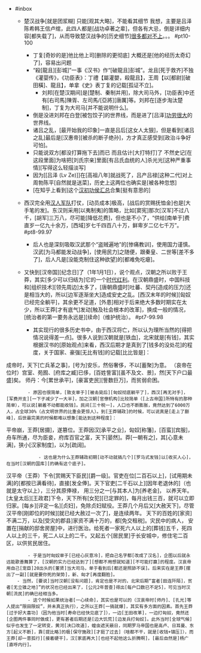 - #inbox
    - 楚汉战争[就是团浆糊]
只能[观其大略]，不能看其细节
我想，主要是吕泽陈希韩王信卢绾，此四人都是[战功卓著之辈]，但各有大忌，倒是详细内容[都失载了]，从而导致楚汉战争的[历史细节][很多都对不上](https://bbs.saraba1st.com/2b/thread-2029003-1-1.html)。。。   #pt10-100
        - 丁复[奇妙的是]他比他上司[删除的更彻底]
大概还是[他的经历太奇幻了]，容易出问题
        - “殺[龍且][彭城]”一事《汉书》作“[破龍且]彭城”。龙且[死于救齐]不独《灌婴传》，《功臣表》：丁禮【屬灌嬰，殺龍且】，王周【以[都尉][破田橫]、龍且】，单拿《史》表丁复的记载[孤证不立]。
            - 刘邦[在楚汉期间]是[楚制、秦制并用]，除大司马外，[功臣表]中还有[右司馬]陳胥、左司馬/[亞將][唐厲]等。刘邦在[逐步淘汰楚制]，丁复为大司马[并不能说明什么]。
        - 倒是没进刘邦在白登[被包饺子]的世界线，而是进了[吕泽][功劳很大](https://bbs.saraba1st.com/2b/thread-2026731-2-1.html)的世界线。
        - 诸吕之乱，[最开始我的印象]一直是吕后[这女人太狠]，但是看到[诸吕之乱]最后是[汉惠帝][被杀的断子绝孙]，方才真正感受到[政治斗争好可怕]。
        - 只能说双方[都没打算拖下去]而已 而且估计[大打特打]了 不然史记[在这段里面]为啥把[刘氏宗亲]里面[有吕氏血统的人]杀光光[这种严重事情][写得这么轻描淡写]
        - 因为[[吕泽 (Lv Ze)]]在[高祖八年]就战死了，吕产吕禄[这种二代]对上周勃陈平[自然就是送菜]，历史上这两位也确实是[被各种忽悠]
        - [在知乎上看到]这个[汉初功侯汇总](zhuanlan.zhihu.com/p/44122899)合集[挺有意思的]
    - 西汉完全用[汉人军队](https://bbs.saraba1st.com/2b/thread-2034825-1-1.html)打仗，[动员成本]极高，[战后的赏赐抚恤金]也是[大手笔的发]。东汉则采用[以夷制夷]的策略，比如[窦宪]那次[汉军]不过八千，[胡军]三万八，尽可能[降低花费]，但也是不小了，“供给[南单于]费直岁一亿九十余万，[西域]岁七千四百八十万，鲜卑岁二亿七千万”。  #pt8-99.97
        - 后人也是深刻吸取汉武那个“盗贼遍地”的[惨痛教训]，使用国力谨慎。汉武[为马都能发动战争]，[使用民力]之随便，跟秦皇、二世等[差不多了]，后人凡是[没能克制住这种欲望]的[都难免吃瘪]。
    - 又快到[汉帝国][纪念日]了（1年1月1日），说个观点，汉朝之所以败于王莽，其实[多少可以归结为]它的一个[时代红利](https://www.zhihu.com/question/422890629/answer/2267393094)。在汉朝鼎盛时，中国科技和[组织技术][领先周边]太多了，[唐朝鼎盛时]吐蕃、契丹[造成的压力]还是相当大的，所以[边军逐渐坐大]造成安史之乱。[西汉末年的时候][匈奴已经完全躺平]，其余更不足道，[外患]相对于后来绝大多数时期实在太少，所以王莽[才有底气]发动[触及社会根本的改革]，换成一般的情况，[统治者的第一要务永远是][续命]（维护统治）。 #pt7-99.98


        - 其实现行的很多历史书中，由于西汉将亡，所以认为理所当然的[得把情况说得差一点]。很多人说到汉朝就是[铁血]，北宋就是[有钱]，其实根据汉书的[原始观点]来看，西汉后期才是真到了[钱多的没处花]的程度，关于国家、豪强[无比有钱]的记载[比比皆是]：

成帝时，天下[亡兵革之事]，[号为]安乐，然俗奢侈，不以[蓄聚]为意。
（哀帝在位时）宫室、苑囿、[府库之臧]已侈，[百姓訾富][虽不及文、景]，然[天下户口最盛]矣。
师丹：今[累世承平]，[豪富吏民][訾数巨万]，而贫弱俞困。


            - 原因也很简单，[致支单于][被击毙后][匈奴彻底躺平了]，西汉[再无对手]，[军费开支][一下子减少了一大半]，加之汉朝[官僚机构]比较简单（[上古帝国]所特有的那种简单），可以说[躺着不动都能收钱]。民间[三十税一]，人口也不断膨胀，竟然达到了6000万人，占全球30%（占文明世界的比重会更惊人）。到[王莽辅政]的时候，可以说真是[走上了巅峰]，后世最完美的时候都难以想象[能达到这种程度]：

平帝崩，王莽[居摄]，遂篡位。王莽因汉[承平之业]，匈奴[称籓]，[百蛮][宾服]，舟车所通，尽为臣妾，府库百官之富，天下[晏然]。莽[一朝有之]，其[心意未满]，狭小[汉家制度]，以为[疏阔]。


                - 这也是为什么王莽辅政初期[动不动就搞几个][罗马式发钱]以[收买人心]，在当时[汉朝的国库][的确有这个底子]。
汉平帝（王莽）下令[赏赐天下臣民][爵一级]。官吏在位[二百石以上]，[试用期未满]的[都按已满看待]，直接[发全俸]。天下官吏[二千石以上][因年老退休的]（也就是太守以上），三分其原俸禄， 用三分之一[与其本人]为[养老金]， 以养天年。
[太皇太后][王政君]下令，天下所有[女犯][已定罪的]，每月出钱三百，就可以立即归家。[每乡][评定一名][贞妇]，免除贞妇赋役。王莽几个月后又[大赦天下]，尽管汉平帝[刚即位的时候][就已经大赦过一次了]，是连续两年。
天下的百姓的[家资]不满二万，以及[受灾的郡县]家资不满十万的，都[免交租税]。灾民中的病人， 安置在[捐献的邸舍房屋]中，进行医治。给死者一家死六人以上的[葬钱]五千，死四人以上的三千，死二人以上的二千。又起五个[居民里]于长安城中，修住宅二百区，以供贫民居住。

            - 于是当时匈奴单于[已经心灰意冷]，把自己名字都[改成了汉名]，企图以后就永远能歌善舞算了，[汉朝的实力已经达到了][想都不用想就知道][不可能打赢]的程度。汉哀帝用自己[宠臣]20出头的[董贤]当大司马，单于看到后[都还是照舔不误]。后来实在是王莽[摆出了一副][就是要你死的架势]，新、匈才[再度翻脸]。
        - 当然，[要说]当时汉朝[没有问题]，肯定也是不对的，北宋后期“富者[田连阡陌]，贫者[无立锥之地]”的状况也已经出来了，[公元2年普查]得出[每户口数已不足5]，可见当时汉朝[流民]的确已经相当多。
            - 这个时候如果统治者[一心续命]，其实也是可以的（汉哀帝时[师丹]、[孔光]等人提出“限田限奴”，并未真正执行），之所以王莽[一搞就爆]，其实有多方面的因素。首先王莽[过于好大喜功]（因为他当时[寿命已经快见底了]），一边[王田改革]，一边打匈奴，竟然还[企图两件事同时做成]，更有甚者后期还是[边大饥荒][边发兵打匈奴]。此外当时[全球气候]似乎也发生了一定转变，黄河[决口改道]，蝗虫遮天蔽日，同期罗马帝国也是高卢、日耳曼、东方[起义不断]，靠[提比略]的极[保守施政][才挺了过去]（啥都不干，就是[收钱+镇压]），而王莽[却一意孤行][接着硬干]，汉[家底再大][也经不起他这么折腾啊]，[最后自然是]杨广[直呼内行]。
